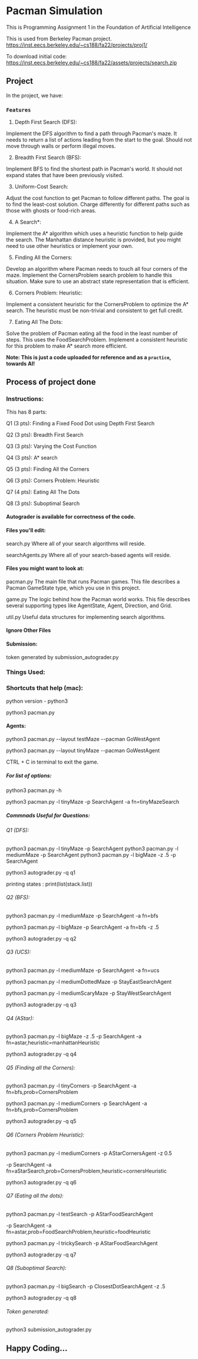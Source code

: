 # Pacman Simulation

This is Programming Assignment 1 in the Foundation of Artificial Intelligence

This is used from Berkeley Pacman project.
https://inst.eecs.berkeley.edu/~cs188/fa22/projects/proj1/

To download initial code:
https://inst.eecs.berkeley.edu/~cs188/fa22/assets/projects/search.zip

## Project

In the project, we have:

### `Features`

1. Depth First Search (DFS):

Implement the DFS algorithm to find a path through Pacman's maze.
It needs to return a list of actions leading from the start to the goal.
Should not move through walls or perform illegal moves.

2. Breadth First Search (BFS):

Implement BFS to find the shortest path in Pacman's world.
It should not expand states that have been previously visited.

3. Uniform-Cost Search:

Adjust the cost function to get Pacman to follow different paths. The goal is to find the least-cost solution.
Charge differently for different paths such as those with ghosts or food-rich areas.

4. A Search*:

Implement the A* algorithm which uses a heuristic function to help guide the search.
The Manhattan distance heuristic is provided, but you might need to use other heuristics or implement your own.

5. Finding All the Corners:

Develop an algorithm where Pacman needs to touch all four corners of the maze.
Implement the CornersProblem search problem to handle this situation.
Make sure to use an abstract state representation that is efficient.

6. Corners Problem: Heuristic:

Implement a consistent heuristic for the CornersProblem to optimize the A* search.
The heuristic must be non-trivial and consistent to get full credit.

7. Eating All The Dots:

Solve the problem of Pacman eating all the food in the least number of steps.
This uses the FoodSearchProblem.
Implement a consistent heuristic for this problem to make A* search more efficient.

**Note: This is just a code uploaded for reference and as a `practice`, towards AI!**

## Process of project done

### Instructions:
This has 8 parts:

Q1 (3 pts): Finding a Fixed Food Dot using Depth First Search

Q2 (3 pts): Breadth First Search

Q3 (3 pts): Varying the Cost Function

Q4 (3 pts): A* search

Q5 (3 pts): Finding All the Corners

Q6 (3 pts): Corners Problem: Heuristic

Q7 (4 pts): Eating All The Dots

Q8 (3 pts): Suboptimal Search

#### Autograder is available for correctness of the code.

#### Files you'll edit:

search.py 	Where all of your search algorithms will reside.

searchAgents.py 	Where all of your search-based agents will reside.

#### Files you might want to look at:
pacman.py 	The main file that runs Pacman games. This file describes a Pacman GameState type, which you use in this project.

game.py 	The logic behind how the Pacman world works. This file describes several supporting types like AgentState, Agent, Direction, and Grid.

util.py 	Useful data structures for implementing search algorithms.

#### Ignore Other Files

#### Submission:
token generated by submission_autograder.py

### Things Used:

### Shortcuts that help (mac):
python version - python3

python3 pacman.py

#### Agents:
python3 pacman.py --layout testMaze --pacman GoWestAgent

python3 pacman.py --layout tinyMaze --pacman GoWestAgent

CTRL + C in terminal to exit the game.

##### For list of options:
python3 pacman.py -h

python3 pacman.py -l tinyMaze -p SearchAgent -a fn=tinyMazeSearch

##### Commnads Useful for Questions:

###### Q1 (DFS):
python3 pacman.py -l tinyMaze -p SearchAgent
python3 pacman.py -l mediumMaze -p SearchAgent
python3 pacman.py -l bigMaze -z .5 -p SearchAgent

python3 autograder.py -q q1

printing states : print(list(stack.list))

###### Q2 (BFS):

python3 pacman.py -l mediumMaze -p SearchAgent -a fn=bfs

python3 pacman.py -l bigMaze -p SearchAgent -a fn=bfs -z .5

python3 autograder.py -q q2

###### Q3 (UCS):

python3 pacman.py -l mediumMaze -p SearchAgent -a fn=ucs

python3 pacman.py -l mediumDottedMaze -p StayEastSearchAgent

python3 pacman.py -l mediumScaryMaze -p StayWestSearchAgent


python3 autograder.py -q q3

###### Q4 (AStar):

python3 pacman.py -l bigMaze -z .5 -p SearchAgent -a fn=astar,heuristic=manhattanHeuristic

python3 autograder.py -q q4

###### Q5 (Finding all the Corners):

python3 pacman.py -l tinyCorners -p SearchAgent -a fn=bfs,prob=CornersProblem

python3 pacman.py -l mediumCorners -p SearchAgent -a fn=bfs,prob=CornersProblem

python3 autograder.py -q q5
    
###### Q6 (Corners Problem Heuristic):

python3 pacman.py -l mediumCorners -p AStarCornersAgent -z 0.5

-p SearchAgent -a fn=aStarSearch,prob=CornersProblem,heuristic=cornersHeuristic

python3 autograder.py -q q6

###### Q7 (Eating all the dots):

python3 pacman.py -l testSearch -p AStarFoodSearchAgent

-p SearchAgent -a fn=astar,prob=FoodSearchProblem,heuristic=foodHeuristic

python3 pacman.py -l trickySearch -p AStarFoodSearchAgent

python3 autograder.py -q q7


###### Q8 (Suboptimal Search):

python3 pacman.py -l bigSearch -p ClosestDotSearchAgent -z .5

python3 autograder.py -q q8


###### Token generated:

python3 submission_autograder.py



## Happy Coding...
